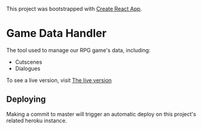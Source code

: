 This project was bootstrapped with [Create React App](https://github.com/facebook/create-react-app).

# Game Data Handler
The tool used to manage our RPG game's data, including:
- Cutscenes
- Dialogues

To see a live version, visit [The live version](https://g-data-handler.herokuapp.com/)

## Deploying
Making a commit to master will trigger an automatic deploy on this project's related heroku instance.

